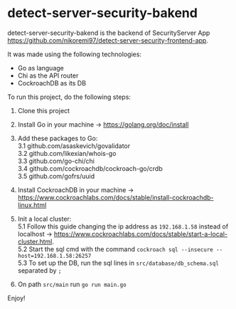 # detect-server-security-bakend

detect-server-security-bakend is the backend of SecurityServer App https://github.com/nikoremi97/detect-server-security-frontend-app.

It was made using the following technologies:
- Go as language
- Chi as the API router
- CockroachDB as its DB

To run this project, do the following steps:

1. Clone this project

2. Install Go in your machine -> https://golang.org/doc/install

3. Add these packages to Go:  
3.1 github.com/asaskevich/govalidator  
3.2 github.com/likexian/whois-go  
3.3 github.com/go-chi/chi  
3.4 github.com/cockroachdb/cockroach-go/crdb  
3.5	github.com/gofrs/uuid  

4. Install CockroachDB in your machine -> https://www.cockroachlabs.com/docs/stable/install-cockroachdb-linux.html

5. Init a local cluster:  
5.1  Follow this guide changing the ip address as `192.168.1.58` instead of localhost -> https://www.cockroachlabs.com/docs/stable/start-a-local-cluster.html.  
5.2 Start the sql cmd with the command `cockroach sql --insecure --host=192.168.1.58:26257`  
5.3 To set up the DB, run the sql lines in `src/database/db_schema.sql` separated by `;`  

6. On path `src/main` run `go run main.go`

Enjoy!